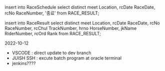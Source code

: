 insert into RaceSchedule
select distinct 
       meet Location, 
		 rcDate RaceDate, 
		 rcNo RaceNumber,
		 '종료'
  from RACE_RESULT;

insert into RaceResult
select distinct 
       meet Location, 
		 rcDate RaceDate, 
		 rcNo RaceNumber,
		 rcChul TrackNumber, 
		 hrno HorseNumber, 
		 jkName RiderNumber,
		 rcOrd Rank 
  from RACE_RESULT;




2022-10-12
  - VSCODE : direct update to dev branch
  - JUISH SSH : excute batch program at oracle terminal
  - jenkins????